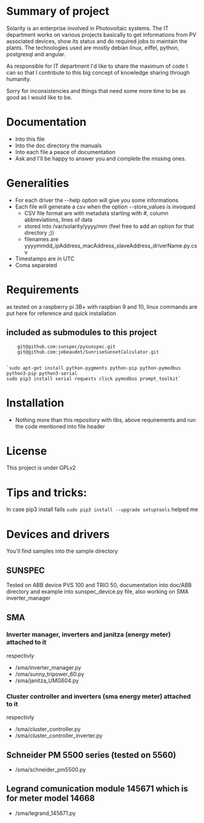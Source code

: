 # Summary of project
Solarity is an enterprise involved in Photovoltaic systems. The IT department works on various projects basically to get informations from PV associated devices, show its status and do required jobs to maintain the plants. The technologies used are mostly debian linux, eiffel, python, postgresql and angular.

As responsible for IT department I'd like to share the maximum of code I can so that I contribute to this big concept of knowledge sharing through humanity.

Sorry for inconsistencies and things that need some more time to be as good as I would like to be.

# Documentation
  * Into this file
  * Into the doc directory the manuals
  * Into each file a peace of documentation
  * Ask and I'll be happy to answer you and complete the missing ones.

# Generalities
  * For each driver the --help option will give you some informations
  * Each file will generate a csv when the option --store_values is invoqued
    * CSV file format are with metadata starting with #, column abbreviations, lines of data
    * stored into /var/solarity/yyyy/mm (feel free to add an option for that directory ;))
    * filenames are yyyymmdd_ipAddress_macAddress_slaveAddress_driverName.py.csv
  * Timestamps are in UTC
  * Coma separated

# Requirements 
as tested on a raspberry pi 3B+ with raspbian 9 and 10, linux commands are put here for reference and quick installation
	
## included as submodules to this project
		git@github.com:sunspec/pysunspec.git
		git@github.com:jebeaudet/SunriseSunsetCalculator.git


	`sudo apt-get install python-pygments python-pip python-pymodbus python3-pip python3-serial
	sudo pip3 install serial requests click pymodbus prompt_toolkit`

# Installation

  * Nothing more than this repository with libs, above requirements and run the code mentioned into file header

# License

This project is under GPLv2

# Tips and tricks:

In case pip3 install fails `sudo pip3 install --upgrade setuptools` helped me
	

# Devices and drivers
You'll find samples into the sample directory
## SUNSPEC
Tested on ABB device PVS 100 and TRIO 50, documentation into doc/ABB directory and example into sunspec_device.py file, also working on SMA inverter_manager
## SMA
### Inverter manager, inverters and janitza (energy meter) attached to it
respectivly
  * /sma/inverter_manager.py
  * /sma/sunny_tripower_60.py 
  * /sma/janitza_UMG604.py
### Cluster controller and inverters (sma energy meter) attached to it
respectivly
  * /sma/cluster_controller.py
  * /sma/cluster_controller_inverter.py
## Schneider PM 5500 series (tested on 5560)
  * /sma/schneider_pm5500.py

## Legrand comunication module 145671 which is for meter model 14668
  * /sma/legrand_145671.py


